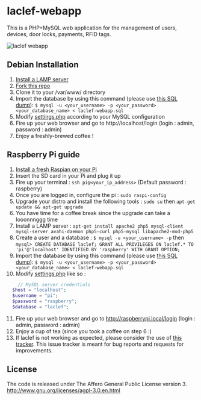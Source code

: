 laclef-webapp
==============

This is a PHP+MySQL web application for the management of users, devices, door locks, payments, RFID tags.

![laclef webapp](http://laclef.cc/templates/images/arch_en_US.svg)

Debian Installation
-------------------

1. [Install a LAMP server](http://wiki.debian.org/LaMp)
2. [Fork this repo](https://help.github.com/articles/fork-a-repo) 
3. Clone it to your /var/www/ directory
4. Import the database by using this command (please use [this SQL dump](https://raw.github.com/bgaultier/laclef-webapp/master/laclef-webapp.sql)): `$ mysql -u <your_username> -p <your_password> <your_database_name> < laclef-webapp.sql`
5. Modify [settings.php](settings.php) according to your MySQL configuration
6. Fire up your web browser and go to http://localhost/login (login : admin, password : admin)
7. Enjoy a freshly-brewed coffee !

Raspberry Pi guide
------------------
1. [Install a fresh Raspian on your Pi](http://www.raspberrypi.org/downloads)
2. Insert the SD card in your Pi and plug it up
3. Fire up your terminal : `ssh pi@<your_ip_address>` (Default password : raspberry)
4. Once you are logged in, configure the pi : `sudo raspi-config`
5. Upgrade your distro and install the following tools : `sudo su` then `apt-get update && apt-get upgrade`
6. You have time for a coffee break since the upgrade can take a looonnnggg time
7. Install a LAMP server : `apt-get install apache2 php5 mysql-client mysql-server avahi-daemon php5-curl php5-mysql libapache2-mod-php5`
8. Create a user and a database : `$ mysql -u <your_username> -p` then `mysql> CREATE DATABASE laclef; GRANT ALL PRIVILEGES ON laclef.* TO 'pi'@'localhost' IDENTIFIED BY 'raspberry' WITH GRANT OPTION;`
9. Import the database by using this command (please use [this SQL dump](https://raw.github.com/bgaultier/laclef-webapp/master/laclef-webapp.sql)): `$ mysql -u <your_username> -p <your_password> <your_database_name> < laclef-webapp.sql`
10. Modify [settings.php](settings.php) like so :

```php
	// MySQL server credentials
  $host = "localhost";
  $username = "pi";
  $password = "raspberry";
  $database = "laclef";
```

11. Fire up your web browser and go to http://raspberrypi.local/login (login : admin, password : admin)
12. Enjoy a cup of tea (since you took a coffee on step 6 :)
13. If laclef is not working as expected, please consider the use of [this tracker](https://github.com/bgaultier/laclef-webapp/issues). This issue tracker is meant for bug reports and requests for improvements.

License
-------

The code is released under The Affero General Public License version 3.
http://www.gnu.org/licenses/agpl-3.0.en.html

